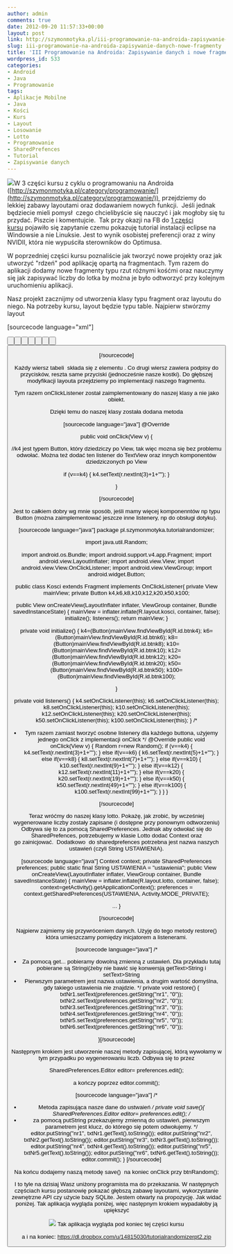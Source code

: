 ```yaml
---
author: admin
comments: true
date: 2012-09-20 11:57:33+00:00
layout: post
link: http://szymonmotyka.pl/iii-programowanie-na-androida-zapisywanie-danych-nowe-fragmenty/
slug: iii-programowanie-na-androida-zapisywanie-danych-nowe-fragmenty
title: 'III Programowanie na Androida: Zapisywanie danych i nowe fragmenty'
wordpress_id: 533
categories:
- Android
- Java
- Programowanie
tags:
- Aplikacje Mobilne
- Java
- Kości
- Kurs
- Layout
- Losowanie
- Lotto
- Programowanie
- SharedPrefences
- Tutorial
- Zapisywanie danych
---
```


[![](http://szymonmotyka.pl/wp-content/uploads/2012/09/kurs3-300x168.jpg)](http://szymonmotyka.pl/wp-content/uploads/2012/09/kurs3.jpg)W 3 części kursu z cyklu o programowaniu na Androida ([http://szymonmotyka.pl/category/programowanie/](http://szymonmotyka.pl/category/programowanie/))  przejdziemy do lekkiej zabawy layoutami oraz dodawaniem nowych funkcji.  Jeśli jednak będziecie mieli pomysł  czego chcielibyście się nauczyć i jak mogłoby się tu przydać. Piszcie i komentujcie.  Tak przy okazji na FB do [1 części kursu](http://szymonmotyka.pl/programowanie-na-androida-instalowanie-rodowiska-eclipse-android-sdk/) pojawiło się zapytanie czemu pokazuję tutorial instalacji eclipse na Windowsie a nie Linuksie. Jest to wynik osobistej preferencji oraz z winy NVIDII, która nie wypuściła sterowników do Optimusa.

W poprzedniej części kursu poznaliście jak tworzyć nowe projekty oraz jak utworzyć "rdzeń" pod aplikację opartą na fragmentach. Tym razem do aplikacji dodamy nowe fragmenty typu rzut różnymi kośćmi oraz nauczymy się jak zapisywać liczby do lotka by można je było odtworzyć przy kolejnym uruchomieniu aplikacji.

<!-- more -->

Nasz projekt zacznijmy od utworzenia klasy typu fragment oraz layoutu do niego. Na potrzeby kursu, layout będzie typu table. Najpierw stwórzmy layout

[sourcecode language="xml"]
<?xml version="1.0" encoding="utf-8"?>
<TableLayout xmlns:android="http://schemas.android.com/apk/res/android"
 android:layout_width="match_parent"
 android:layout_height="match_parent" >

 <TextView
 android:id="@+id/TextView08"
 android:layout_width="match_parent"
 android:layout_height="wrap_content"
 android:background="#0C5687"
 android:text="@string/kosci"
 android:textAppearance="?android:attr/textAppearanceLarge"
 android:textColor="#FFD11C"
 android:textStyle="bold" />

<TableRow
 android:id="@+id/TableRow05"
 android:layout_width="wrap_content"
 android:layout_height="wrap_content"
 android:gravity="center" >

<Button
 android:id="@+id/btnk100"
 android:layout_width="0dp"
 android:layout_height="wrap_content"
 android:layout_weight="1"
 android:padding="20dp"
 android:text="@string/number" />

<Button
 android:id="@+id/btnk50"
 android:layout_width="0dp"
 android:layout_height="wrap_content"
 android:layout_weight="1"
 android:padding="20dp"
 android:text="@string/number" />
 </TableRow>

<TableRow
 android:id="@+id/TableRow06"
 android:layout_width="wrap_content"
 android:layout_height="wrap_content"
 android:gravity="center" >

<TextView
 android:id="@+id/TextView06"
 android:layout_width="wrap_content"
 android:layout_height="wrap_content"
 android:padding="10dp"
 android:text="K100"
 android:textAppearance="?android:attr/textAppearanceMedium" />

<TextView
 android:id="@+id/TextView07"
 android:layout_width="wrap_content"
 android:layout_height="wrap_content"
 android:padding="10dp"
 android:text="K50"
 android:textAppearance="?android:attr/textAppearanceMedium" />
 </TableRow>

<TableRow
 android:id="@+id/TableRow03"
 android:layout_width="wrap_content"
 android:layout_height="wrap_content"
 android:gravity="center" >

<Button
 android:id="@+id/btnk20"
 android:layout_width="0dp"
 android:layout_height="wrap_content"
 android:layout_weight="1"
 android:padding="20dp"
 android:text="@string/number" />

<Button
 android:id="@+id/btnk12"
 android:layout_width="0dp"
 android:layout_height="wrap_content"
 android:layout_weight="1"
 android:padding="20dp"
 android:text="@string/number" />
 </TableRow>

<TableRow
 android:id="@+id/TableRow04"
 android:layout_width="wrap_content"
 android:layout_height="wrap_content"
 android:gravity="center" >

<TextView
 android:id="@+id/TextView04"
 android:layout_width="wrap_content"
 android:layout_height="wrap_content"
 android:padding="10dp"
 android:text="K20"
 android:textAppearance="?android:attr/textAppearanceMedium" />

<TextView
 android:id="@+id/TextView05"
 android:layout_width="wrap_content"
 android:layout_height="wrap_content"
 android:padding="10dp"
 android:text="K12"
 android:textAppearance="?android:attr/textAppearanceMedium" />
 </TableRow>

<TableRow
 android:id="@+id/TableRow02"
 android:layout_width="wrap_content"
 android:layout_height="wrap_content"
 android:gravity="center" >

<Button
 android:id="@+id/btnk10"
 android:layout_width="0dp"
 android:layout_height="wrap_content"
 android:layout_weight="1"
 android:padding="20dp"
 android:text="@string/number" />

<Button
 android:id="@+id/btnk8"
 android:layout_width="0dp"
 android:layout_height="wrap_content"
 android:layout_weight="1"
 android:padding="20dp"
 android:text="@string/number" />
 </TableRow>

<TableRow
 android:id="@+id/TableRow01"
 android:layout_width="wrap_content"
 android:layout_height="wrap_content"
 android:gravity="center" >

<TextView
 android:id="@+id/TextView02"
 android:layout_width="wrap_content"
 android:layout_height="wrap_content"
 android:padding="10dp"
 android:text="K10"
 android:textAppearance="?android:attr/textAppearanceMedium" />

<TextView
 android:id="@+id/TextView01"
 android:layout_width="wrap_content"
 android:layout_height="wrap_content"
 android:padding="10dp"
 android:text="K8"
 android:textAppearance="?android:attr/textAppearanceMedium" />
 </TableRow>

<TableRow
 android:id="@+id/tableRow1"
 android:layout_width="wrap_content"
 android:layout_height="wrap_content"
 android:layout_gravity="center"
 android:gravity="center" >

<Button
 android:id="@+id/btnk6"
 android:layout_width="0dp"
 android:layout_height="wrap_content"
 android:layout_weight="1"
 android:padding="20dp"
 android:text="@string/number" />

<Button
 android:id="@+id/btnk4"
 android:layout_width="0dp"
 android:layout_height="wrap_content"
 android:layout_weight="1"
 android:padding="20dp"
 android:text="@string/number" />
 </TableRow>

<TableRow
 android:id="@+id/tableRow2"
 android:layout_width="wrap_content"
 android:layout_height="wrap_content"
 android:gravity="center" >

<TextView
 android:id="@+id/textView1"
 android:layout_width="wrap_content"
 android:layout_height="wrap_content"
 android:padding="10dp"
 android:text="K6"
 android:textAppearance="?android:attr/textAppearanceMedium" />

<TextView
 android:id="@+id/TextView03"
 android:layout_width="wrap_content"
 android:layout_height="wrap_content"
 android:padding="10dp"
 android:text="K4"
 android:textAppearance="?android:attr/textAppearanceMedium" />
 </TableRow>

</TableLayout>

[/sourcecode]

Każdy wiersz tabeli  składa się z elementu <TableRow> . Co drugi wiersz zawiera podpisy do przycisków, reszta same przyciski (jednocześnie nasze kostki). Do głębszej modyfikacji layouta przejdziemy po implementacji naszego fragmentu.

Tym razem onClickListener został zaimplementowany do naszej klasy a nie jako obiekt.

Dzięki temu do naszej klasy została dodana metoda

[sourcecode language="java"]
@Override

public void onClick(View v) {

//k4 jest typem Button, który dziedziczy po View, tak więc mozna się bez problemu odwołać. Można też dodać ten listener do TextView oraz innych komponentów dziedziczonych po View

if (v==k4)
 {
 k4.setText(r.nextInt(3)+1+"");
 }

}

[/sourcecode]

Jest to całkiem dobry wg mnie sposób, jeśli mamy więcej komponenntów np typu Button (można zaimplementować jeszcze inne listenery, np do obsługi dotyku).

[sourcecode language="java"]
package pl.szymonmotyka.tutorialrandomizer;

import java.util.Random;

import android.os.Bundle;
import android.support.v4.app.Fragment;
import android.view.LayoutInflater;
import android.view.View;
import android.view.View.OnClickListener;
import android.view.ViewGroup;
import android.widget.Button;

public class Kosci extends Fragment implements OnClickListener{
 private View mainView;
 private Button k4,k6,k8,k10,k12,k20,k50,k100;

 public View onCreateView(LayoutInflater inflater, ViewGroup container, Bundle savedInstanceState) {
 mainView = inflater.inflate(R.layout.kosci, container, false);
 initialize();
 listeners();
 return mainView;
}

private void initialize() {
 k4=(Button)mainView.findViewById(R.id.btnk4);
 k6=(Button)mainView.findViewById(R.id.btnk6);
 k8=(Button)mainView.findViewById(R.id.btnk8);
 k10=(Button)mainView.findViewById(R.id.btnk10);
 k12=(Button)mainView.findViewById(R.id.btnk12);
 k20=(Button)mainView.findViewById(R.id.btnk20);
 k50=(Button)mainView.findViewById(R.id.btnk50);
 k100=(Button)mainView.findViewById(R.id.btnk100);

 }

private void listeners() {
 k4.setOnClickListener(this);
 k6.setOnClickListener(this);
 k8.setOnClickListener(this);
 k10.setOnClickListener(this);
 k12.setOnClickListener(this);
 k20.setOnClickListener(this);
 k50.setOnClickListener(this);
 k100.setOnClickListener(this);
 }
 /*
 * Tym razem zamiast tworzyć osobne listenery dla każdego buttona, użyjemy jednego onClick z implementacji onClick
 */
 @Override
 public void onClick(View v) {
 Random r=new Random();
 if (v==k4)
 {
 k4.setText(r.nextInt(3)+1+"");
 }
 else if(v==k6)
 {
 k6.setText(r.nextInt(5)+1+"");
 }
 else if(v==k8)
 {
 k8.setText(r.nextInt(7)+1+"");
 }
 else if(v==k10)
 {
 k10.setText(r.nextInt(9)+1+"");
 }
 else if(v==k12)
 {
 k12.setText(r.nextInt(11)+1+"");
 }
 else if(v==k20)
 {
 k20.setText(r.nextInt(19)+1+"");
 }
 else if(v==k50)
 {
 k50.setText(r.nextInt(49)+1+"");
 }
 else if(v==k100)
 {
 k100.setText(r.nextInt(99)+1+"");
 }
 }
}

[/sourcecode]

Teraz wróćmy do naszej klasy lotto. Pokażę, jak zrobić, by wcześniej wygenerowane liczby zostały zapisane (i dostępne przy ponownym odtworzeniu) Odbywa się to za pomocą SharedPreferences. Jednak aby odwołać się do SharedPrefences, potrzebujemy w klasie Lotto dodać Context oraz go zainicjować.  Dodatkowo  do sharedprefences potrzebna jest nazwa naszych ustawień (czyli String USTAWIENIA).

[sourcecode language="java"]
Context context;
 private SharedPreferences preferences;
 public static final String USTAWIENIA = "ustawienia";
 public View onCreateView(LayoutInflater inflater, ViewGroup container, Bundle savedInstanceState) {
 mainView = inflater.inflate(R.layout.lotto, container, false);
 context=getActivity().getApplicationContext();
 preferences = context.getSharedPreferences(USTAWIENIA, Activity.MODE_PRIVATE);

... }

[/sourcecode]

Najpierw zajmiemy się przywróceniem danych. Użyję do tego metody restore() która umieszczamy pomiędzy inicjatorem a listenerami.

[sourcecode language="java"]
/*
 * Za pomocą get... pobieramy dowolną zmienną z ustawień. Dla przykładu tutaj pobierane są Stringi(żeby nie bawić się konwersją getText>String i setText>String
 * Pierwszym parametrem jest nazwa ustawienia, a drugim wartość domyślna, gdy takiego ustawienia nie znajdzie.
 */
 private void restore() {
 txtNr1.setText(preferences.getString("nr1", "0"));
 txtNr2.setText(preferences.getString("nr2", "0"));
 txtNr3.setText(preferences.getString("nr3", "0"));
 txtNr4.setText(preferences.getString("nr4", "0"));
 txtNr5.setText(preferences.getString("nr5", "0"));
 txtNr6.setText(preferences.getString("nr6", "0"));

}[/sourcecode]

Następnym krokiem jest utworzenie naszej metody zapisującej, którą wywołamy w tym przypadku po wygenerowaniu liczb. Odbywa się to przez

SharedPreferences.Editor editor= preferences.edit();

a kończy poprzez editor.commit();

[sourcecode language="java"]
/*
 * Metoda zapisująca nasze dane do ustwaień
 */
 private void save(){
 SharedPreferences.Editor editor= preferences.edit();
 /*
 * za pomocą putString przekazujemy zmienną do ustawień, pierwszym parametrem jest klucz, do którego się potem odwołujemy.
 */
 editor.putString("nr1", txtNr1.getText().toString());
 editor.putString("nr2", txtNr2.getText().toString());
 editor.putString("nr3", txtNr3.getText().toString());
 editor.putString("nr4", txtNr4.getText().toString());
 editor.putString("nr5", txtNr5.getText().toString());
 editor.putString("nr6", txtNr6.getText().toString());
 editor.commit();
 }
[/sourcecode]

Na końcu dodajemy naszą metodę save()  na koniec onClick przy btnRandom();

I to tyle na dzisiaj Wasz uniżony programista ma do przekazania. W następnych częściach kursu postanowię pokazać głębszą zabawę layoutami, wykorzystanie zewnętrzne API czy użycie bazy SQLite. Jestem otwarty na propozycję. Jak widać poniżej. Tak aplikacja wygląda poniżej, więc następnym krokiem wypadałoby ją upiększyć

[![](http://szymonmotyka.pl/wp-content/uploads/2012/09/device-2012-09-20-141729-180x300.png)](http://szymonmotyka.pl/wp-content/uploads/2012/09/device-2012-09-20-141729.png) Tak aplikacja wygląda pod koniec tej części kursu

a i na koniec: https://dl.dropbox.com/u/14815030/tutorialrandomizerpt2.zip
